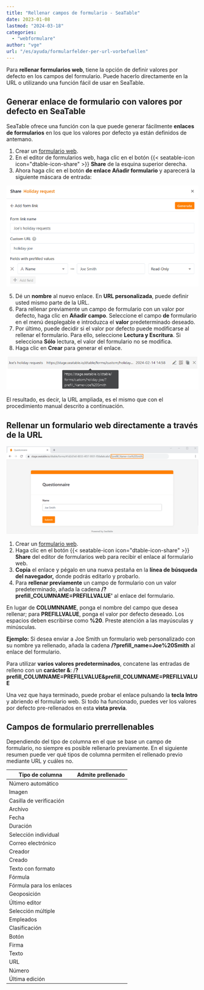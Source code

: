 ```yaml
---
title: "Rellenar campos de formulario - SeaTable"
date: 2023-01-08
lastmod: "2024-03-18"
categories: 
  - "webformulare"
author: "vge"
url: "/es/ayuda/formularfelder-per-url-vorbefuellen"
---
```


Para **rellenar formularios web**, tiene la opción de definir valores por defecto en los campos del formulario. Puede hacerlo directamente en la URL o utilizando una función fácil de usar en SeaTable.

## Generar enlace de formulario con valores por defecto en SeaTable

SeaTable ofrece una función con la que puede generar fácilmente **enlaces de formularios** en los que los valores por defecto ya están definidos de antemano.

1. Crear un [formulario web](https://seatable.io/es/docs/webformulare/webformulare/).
2. En el editor de formularios web, haga clic en el botón {{< seatable-icon icon="dtable-icon-share" >}} **Share** de la esquina superior derecha.
3. Ahora haga clic en el botón **de enlace Añadir formulario** y aparecerá la siguiente máscara de entrada:

![Valores rellenados previamente en los enlaces de formularios definidos por el usuario](images/Vorbefuellte-Werte-in-benutzerdefinierten-Formularlinks.png)

5. Dé un **nombre** al nuevo enlace. En **URL personalizada**, puede definir usted mismo parte de la URL.
6. Para rellenar previamente un campo de formulario con un valor por defecto, haga clic en **Añadir campo**. Seleccione el campo **de** formulario en el menú desplegable e introduzca el **valor** predeterminado deseado.
7. Por último, puede decidir si el valor por defecto puede modificarse al rellenar el formulario. Para ello, seleccione **Lectura y Escritura**. Si selecciona **Sólo** lectura, el valor del formulario no se modifica.
8. Haga clic en **Crear** para generar el enlace.

![Enlace de formulario personalizado con valor prefijado](images/Benutzerdefinierter-Formularlink-mit-vorausgefuelltem-Wert.png)

El resultado, es decir, la URL ampliada, es el mismo que con el procedimiento manual descrito a continuación.

## Rellenar un formulario web directamente a través de la URL

![Rellenar formulario web](images/prefill.png)

1. Crear un [formulario web](https://seatable.io/es/docs/webformulare/webformulare/).
2. Haga clic en el botón {{< seatable-icon icon="dtable-icon-share" >}} **Share** del editor de formularios web para recibir el enlace al formulario web.
3. **Copia** el enlace y pégalo en una nueva pestaña en la **línea de búsqueda del navegador,** donde podrás editarlo y probarlo.
4. Para **rellenar previamente** un campo de formulario con un valor predeterminado, añada la cadena **/?prefill\_COLUMNAME=PREFILLVALUE'** al enlace del formulario.

En lugar de **COLUMNNAME**, ponga el nombre del campo que desea rellenar; para **PREFILLVALUE**, ponga el valor por defecto deseado. Los espacios deben escribirse como **%20**. Preste atención a las mayúsculas y minúsculas.

**Ejemplo:** Si desea enviar a Joe Smith un formulario web personalizado con su nombre ya rellenado, añada la cadena **/?prefill\_name=Joe%20Smith** al enlace del formulario.

Para utilizar **varios valores predeterminados**, concatene las entradas de relleno con un **carácter &**: /**?prefill\_COLUMNAME=PREFILLVALUE&prefill\_COLUMNAME=PREFILLVALUE**

Una vez que haya terminado, puede probar el enlace pulsando la **tecla Intro** y abriendo el formulario web. Si todo ha funcionado, puedes ver los valores por defecto pre-rellenados en esta **vista previa**.

## Campos de formulario prerrellenables

Dependiendo del tipo de columna en el que se base un campo de formulario, no siempre es posible rellenarlo previamente. En el siguiente resumen puede ver qué tipos de columna permiten el rellenado previo mediante URL y cuáles no.

| Tipo de columna | Admite prellenado |
| --- | --- |
| Número automático |  |
| Imagen |  |
| Casilla de verificación |  |
| Archivo |  |
| Fecha |  |
| Duración |  |
| Selección individual |  |
| Correo electrónico |  |
| Creador |  |
| Creado |  |
| Texto con formato |  |
| Fórmula |  |
| Fórmula para los enlaces |  |
| Geoposición |  |
| Último editor |  |
| Selección múltiple |  |
| Empleados |  |
| Clasificación |  |
| Botón |  |
| Firma |  |
| Texto |  |
| URL |  |
| Número |  |
| Última edición |  |
